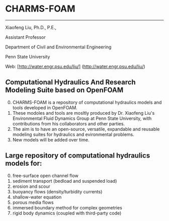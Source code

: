 # CHARMS-FOAM
---------------------------------------------------------------------
Xiaofeng Liu, Ph.D., P.E., 

Assistant Professor

Department of Civil and Environmental Engineering

Penn State University

Web: [http://water.engr.psu.edu/liu/] (http://water.engr.psu.edu/liu/)

*C*omputational Hydraulics And Research Modeling Suite based on OpenFOAM
-----------------------------------------------------------------------
0. CHARMS-FOAM is a repository of computational hydraulics models and tools developed in OpenFOAM.
0. These modoles and tools are mosltly produced by Dr. Xiaofeng Liu's Environmental Fluid Dynamics Group at Penn State University, with contributions from his collaborators and other parties.
0. The aim is to have an open-source, versatile, expandable and reusable modeling suites for hydraulics and evironmental problems.
0. New models will be added over time.


Large repository of computational hydraulics models for:
-----------------------------------------------------------------------
0. free-surface open channel flow
1. sediment transport (bedload and suspended load)
2. erosion and scour
3. buoyancy flows (density/turbidity currents)
4. shallow-water equation
5. porous media flows
6. immersed boundary method for complex geometries
7. rigid body dynamics (coupled with third-party code)
